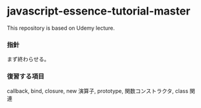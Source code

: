 # javascript-essence-tutorial-master

This repository is based on Udemy lecture.

### 指針

まず終わらせる。

### 復習する項目

callback, bind, closure, new 演算子, prototype, 関数コンストラクタ, class 関連
